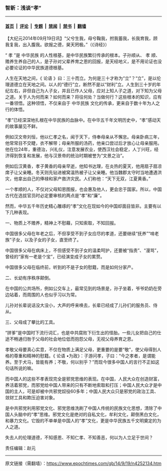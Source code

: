 ### 智新：浅谈“孝”

---

#### [首页](../../../..?n4252134) &nbsp;|&nbsp; [评论](../../../../../epoch-comment?n4252134) &nbsp;|&nbsp; [专题](../../../../../epoch-special?n4252134) &nbsp;|&nbsp; [禁闻](../../../../../epoch-news?n4252134) &nbsp;|&nbsp; [禁书](../../../../../books?n4252134) &nbsp;|&nbsp; [翻墙](https://github.com/gfw-breaker/nogfw/blob/master/README.md?n4252134)


<div class="post_content" id="artbody" itemprop="articleBody">
 <!-- article content begin -->
 <p>
  【大纪元2014年09月19日讯】“父兮生我，母兮鞠我，拊我蓄我，长我育我，顾我复我，出入腹我。欲报之德，昊天罔极。”（《诗经》）
 </p>
 <p>
  “
  <ok href="https://www.epochtimes.com/gb/tag/%E5%AD%9D.html">
   孝
  </ok>
  ”是
  <ok href="https://www.epochtimes.com/gb/tag/%E4%B8%AD%E5%8D%8E%E6%B0%91%E6%97%8F.html">
   中华民族
  </ok>
  的人性根基，是中华民族繁衍传承的根本。子孙顺从、
  <ok href="https://www.epochtimes.com/gb/tag/%E5%AD%9D.html">
   孝
  </ok>
  顺、赡养生养自己的人，是子孙对父辈养育之恩的回报，是天经地义，是不用论证也没必要论证的中华民族道德根基。
 </p>
 <p>
  人生在天地之间，《
  <ok href="https://www.epochtimes.com/gb/tag/%E8%AE%BA%E8%AF%AD.html">
   论语
  </ok>
  》曰：三十而立。为何是三十才称为“立”？“立”，是以伦理道德立在天地之间。以人的“德行”立，断然不是以“财利”立。人生到三十岁的年纪左右，非但自己为人子女，并且已作人父母，应对上知人子之道，对下知为父母之道。关于人为何而来？如何而来？将往何处？当做何行？这些根本的知识，应有一番领悟。这种领悟，不仅来自于
  <ok href="https://www.epochtimes.com/gb/tag/%E4%B8%AD%E5%8D%8E%E6%B0%91%E6%97%8F.html">
   中华民族
  </ok>
  文化的传承，更来自于数十年为人之行的体悟。
 </p>
 <p>
  “孝”已经深深地扎根在中华民族的血脉中。在中华五千年文明历史中，“孝”感动天的故事屡见不鲜。
 </p>
 <p>
  例如汉文帝刘恒，他以仁孝之名，闻于天下，侍奉母亲从不懈怠。母亲卧病三年，他常常目不交睫，衣不解带；母亲所服的汤药，他亲口尝过后才放心让母亲服用。他在位24年，重德治，兴礼仪，注意发展农业，使西汉社会稳定，人丁兴旺，经济得到恢复和发展，他与汉景帝的统治时期被誉为“文景之治”。
 </p>
 <p>
  例如后汉黄香，孝子黄香的母亲早逝，他知书达理，在炎热的夏天，他用扇子扇凉席子让父亲睡。冬天则先钻进被窝温热被子让父亲睡。他当魏郡太守时当地遭遇洪灾，他拿出自己的俸禄和家产救济灾民。人们称他：“天下无双，江夏黄香。”
 </p>
 <p>
  一个孝顺的人，不仅对父母知恩图报，也会惠及他人，更会忠于国家。所以，中国古代在选拔官员时必定要审核的两点是“孝”和“廉”。
 </p>
 <p>
  然而，中华五千年历史精心雕琢的“孝”文化在现如今的中国却面目皆非。主要有以下几种表现。
 </p>
 <p>
  一、物质上不赡养，精神上不慰藉，只知索取，不知回报。
 </p>
 <p>
  中国很多父母在年老之后，不但享受不到子女应尽的孝道，还要继续“抚养”“啃老族”子女，以及子女的子女，直至终了。
 </p>
 <p>
  中国很多父母在病床上，不但感受不到子女的温柔呵护，还要被“指责”、“漫骂”，曾经的“家有一老是个宝”，已经演变成子女的累赘。
 </p>
 <p>
  中国很多父母在临终前，听到的不是子女的慰籍，而是如何分家产。
 </p>
 <p>
  二、长幼有序秩序颠倒。
 </p>
 <p>
  在中国的公共场所，例如公交车上，最常见到的场景是，孙子坐着，爷爷奶奶在旁边站着，而周围的人也似乎习以为常。
 </p>
 <p>
  儿孙对长辈说话没大没小，大声的呼来唤去，长辈已经成了儿孙们的服务员、侍从。
 </p>
 <p>
  三、父母成了攀比的工具。
 </p>
 <p>
  “拼爹”是中国时下流行词汇，也是中共腐败下衍生出的怪胎。一些儿女把自己的仕途不畅通归咎于父母的社会地位低而抱怨父母，无视父母养育之恩。
 </p>
 <p>
  孝敬父母要真心实意，不仅在物质上满足父母，更重要的是要“敬”，使父母得到人格的尊重和精神的慰籍。《
  <ok href="https://www.epochtimes.com/gb/tag/%E8%AE%BA%E8%AF%AD.html">
   论语
  </ok>
  •为政》：子游问孝，子曰：“今之孝者，是谓能养。至于犬马，皆能有养；不敬，何以别乎？”而现今很多中国人的言行不正如这句话所说的嘛。
 </p>
 <p>
  而中国人的这些不孝表现完全是邪党思维的表现。在中国，人民大众在创造财富，养活着邪党，而邪党给中国人带来的只有不断地索取和打压；中国人民大众才是中国的主人，可是却被中共邪党奴役60多年；中国人民大众只是邪党的政治工具、敛财工具和欺压迫害对象。
 </p>
 <p>
  是中共邪党利用邪党文化、邪党思维洗刷了中国人传统的民族文化思想，清除了中国人头脑中的“孝”思维。邪党文化是绝对的自私文化，牟利文化，颠倒黑白文化，和暴力文化。它毁的不单单是中国人的“孝”文化，更是中华民族五千文明奠定的为人之道。
 </p>
 <p>
  失去人的伦理道德，不知感恩、不知仁孝、不知善恶，何以为人立足于世间？
 </p>
 <p>
  责任编辑：赵元
 </p>
 <!-- article content end -->
 <div id="below_article_ad">
 </div>
</div>


---

原文链接（需翻墙）：https://www.epochtimes.com/gb/14/9/19/n4252134.htm